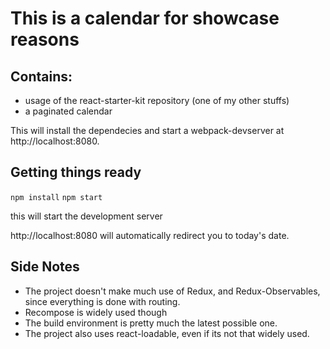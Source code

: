 # This is a calendar for showcase reasons

## Contains:
* usage of the react-starter-kit repository (one of my other stuffs)
* a paginated calendar

This will install the dependecies and start a webpack-devserver at http://localhost:8080.

## Getting things ready
```npm install```
```npm start```

this will start the development server

http://localhost:8080 will automatically redirect you to today's date.

## Side Notes
* The project doesn't make much use of Redux, and Redux-Observables, since everything is done with routing.
* Recompose is widely used though
* The build environment is pretty much the latest possible one.
* The project also uses react-loadable, even if its not that widely used.
